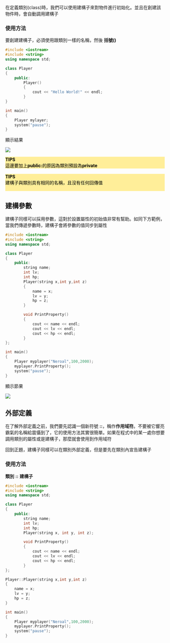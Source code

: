 在定義類別(class)時，我們可以使用建構子來對物件進行初始化。並且在創建該物件時，會自動調用建構子

### 使用方法
要創建建構子，必須使用跟類別一樣的名稱，然後 **括號()**

```c++
#include <iostream>
#include <string>
using namespace std;

class Player
{
    public:
        Player()
        {
            cout << "Hello World!" << endl;
        }
}

int main()
{
    Player mylayer;
    system("pause");
}

```

顯示結果

![](https://i.imgur.com/Y89mwHN.png)

<div style="background-color:#FFEE99;">
<b><font color="black"> TIPS</font></b>
<br>
<font color="black">這邊要加上<b>public:</b>的原因為類別預設為<b>private</b><br></font>
</div>
<br>
<div style="background-color:#FFEE99;">
<b><font color="black"> TIPS</font></b>
<br>
<font color="black">建構子與類別具有相同的名稱，且沒有任何回傳值<br><br> </font>
</div>

## 建構參數
建構子同樣可以採用參數，這對於設置屬性的初始值非常有幫助。如同下方範例，當我們傳遞參數時，建構子會將參數的值同步到屬性

```c++
#include <iostream>
#include <string>
using namespace std;

class Player
{
    public:
        string name;
        int lv;
        int hp;
        Player(string x,int y,int z)
        {
            name = x;
            lv = y;
            hp = z;
        }

        void PrintProperty()
        {
            cout << name << endl;
            cout << lv << endl;
            cout << hp << endl;
        }
};

int main()
{
    Player myplayer("Neroal",100,2000);
    myplayer.PrintProperty();
    system("pause");
}
```
顯示節果

![](https://i.imgur.com/kueDdf4.png)

## 外部定義
在了解外部定義之前，我們要先認識一個新符號 **::**，稱作**作用域符**。不要被它響亮霸氣的名稱給震懾到了，它的使用方法其實很簡單。如果在程式中的某一處你想要調用類別的屬性或是建構子，那麼就會使用到作用域符

回到正題，建構子同樣可以在類別外部定義，但是要先在類別內宣告建構子

### 使用方法
**類別** **::** **建構子**

```c++
#include <iostream>
#include <string>
using namespace std;

class Player
{
    public:
        string name;
        int lv;
        int hp;
        Player(string x, int y, int z);

        void PrintProperty()
        {
            cout << name << endl;
            cout << lv << endl;
            cout << hp << endl;
        }
};

Player::Player(string x,int y,int z)
{
    name = x;
    lv = y;
    hp = z;
}

int main()
{
    Player myplayer("Neroal",100,2000);
    myplayer.PrintProperty();
    system("pause");
}
```
